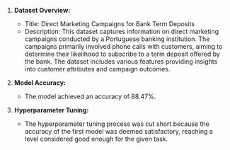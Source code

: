

1. **Dataset Overview:**
   - Title: Direct Marketing Campaigns for Bank Term Deposits
   - Description: This dataset captures information on direct marketing campaigns conducted by a Portuguese banking institution. The campaigns primarily involved phone calls with customers, aiming to determine their likelihood to subscribe to a term deposit offered by the bank. The dataset includes various features providing insights into customer attributes and campaign outcomes.

2. **Model Accuracy:**
   - The model achieved an accuracy of 88.47%.

3. **Hyperparameter Tuning:**
   - The hyperparameter tuning process was cut short because the accuracy of the first model was deemed satisfactory, reaching a level considered good enough for the given task.

